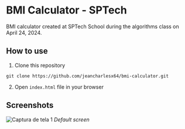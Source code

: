 
# BMI Calculator - SPTech

BMI calculator created at SPTech School during the algorithms class on April 24, 2024.

## How to use

1. Clone this repository 
 ```` 
 git clone https://github.com/jeancharlesx64/bmi-calculator.git
 ````
2. Open `index.html` file in your browser

## Screenshots

![Captura de tela 1](assets/img/screenshots)
*Default screen*
